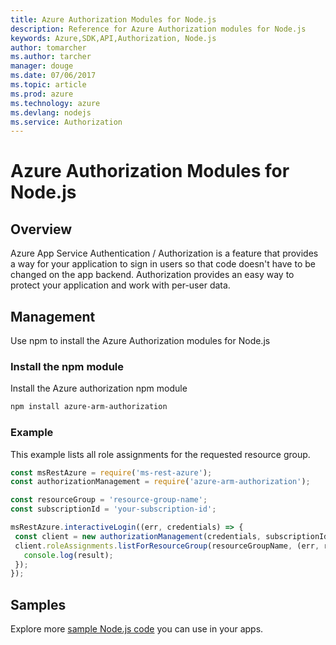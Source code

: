 ```yaml
---
title: Azure Authorization Modules for Node.js
description: Reference for Azure Authorization modules for Node.js
keywords: Azure,SDK,API,Authorization, Node.js
author: tomarcher
ms.author: tarcher
manager: douge
ms.date: 07/06/2017
ms.topic: article
ms.prod: azure
ms.technology: azure
ms.devlang: nodejs
ms.service: Authorization
---
```


# Azure Authorization Modules for Node.js

## Overview

Azure App Service Authentication / Authorization is a feature that provides a way for your application to sign in users so that code doesn't have to be changed on the app backend. Authorization provides an easy way to protect your application and work with per-user data.

## Management

Use npm to install the Azure Authorization modules for Node.js

### Install the npm module

Install the Azure authorization npm module

```bash
npm install azure-arm-authorization
```

### Example

This example lists all role assignments for the requested resource group.

```javascript
const msRestAzure = require('ms-rest-azure');
const authorizationManagement = require('azure-arm-authorization');

const resourceGroup = 'resource-group-name';
const subscriptionId = 'your-subscription-id';

msRestAzure.interactiveLogin((err, credentials) => {
 const client = new authorizationManagement(credentials, subscriptionId);
 client.roleAssignments.listForResourceGroup(resourceGroupName, (err, result) => {
   console.log(result);
 });
});
```

## Samples

Explore more [sample Node.js code](https://azure.microsoft.com/resources/samples/?platform=nodejs) you can use in your apps.
